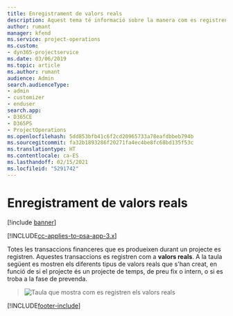 ```yaml
---
title: Enregistrament de valors reals
description: Aquest tema té informació sobre la manera com es registren els valors reals.
author: rumant
manager: kfend
ms.service: project-operations
ms.custom:
- dyn365-projectservice
ms.date: 03/06/2019
ms.topic: article
ms.author: rumant
audience: Admin
search.audienceType:
- admin
- customizer
- enduser
search.app:
- D365CE
- D365PS
- ProjectOperations
ms.openlocfilehash: 5dd853bfb41c6f2cd20965733a78eafdbbeb794b
ms.sourcegitcommit: fa32b1893286f20271fa4ec4be8fc68bd135f53c
ms.translationtype: HT
ms.contentlocale: ca-ES
ms.lasthandoff: 02/15/2021
ms.locfileid: "5291742"
---
```

# <a name="recording-actuals"></a>Enregistrament de valors reals 

[!include [banner](../includes/psa-now-project-operations.md)]

[!INCLUDE[cc-applies-to-psa-app-3.x](../includes/cc-applies-to-psa-app-3x.md)]

Totes les transaccions financeres que es produeixen durant un projecte es registren. Aquestes transaccions es registren com a **valors reals**. A la taula següent es mostren els diferents tipus de valors reals que s'han creat, en funció de si el projecte és un projecte de temps, de preu fix o intern, o si es troba a la fase de prevenda.

> ![Taula que mostra com es registren els valors reals](media/advanced-table2.png)


[!INCLUDE[footer-include](../includes/footer-banner.md)]